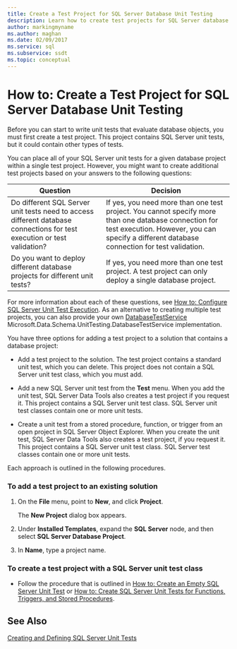 ```yaml
---
title: Create a Test Project for SQL Server Database Unit Testing
description: Learn how to create test projects for SQL Server database unit testing. View different ways of adding test projects to solutions that contain database projects.
author: markingmyname
ms.author: maghan
ms.date: 02/09/2017
ms.service: sql
ms.subservice: ssdt
ms.topic: conceptual
---
```


# How to: Create a Test Project for SQL Server Database Unit Testing

Before you can start to write unit tests that evaluate database objects, you must first create a test project. This project contains SQL Server unit tests, but it could contain other types of tests.  
  
You can place all of your SQL Server unit tests for a given database project within a single test project. However, you might want to create additional test projects based on your answers to the following questions:  
  
|Question|Decision|  
|-|-|   
|Do different SQL Server unit tests need to access different database connections for test execution or test validation?|If yes, you need more than one test project. You cannot specify more than one database connection for test execution. However, you can specify a different database connection for test validation.|  
|Do you want to deploy different database projects for different unit tests?|If yes, you need more than one test project. A test project can only deploy a single database project.|  
  
For more information about each of these questions, see [How to: Configure SQL Server Unit Test Execution](../ssdt/how-to-configure-sql-server-unit-test-execution.md). As an alternative to creating multiple test projects, you can also provide your own [DatabaseTestService](/previous-versions/visualstudio/visual-studio-2010/dd154755(v=vs.100)) Microsoft.Data.Schema.UnitTesting.DatabaseTestService implementation.  
  
You have three options for adding a test project to a solution that contains a database project:  
  
-   Add a test project to the solution. The test project contains a standard unit test, which you can delete. This project does not contain a SQL Server unit test class, which you must add.  
  
-   Add a new SQL Server unit test from the **Test** menu. When you add the unit test, SQL Server Data Tools also creates a test project if you request it. This project contains a SQL Server unit test class. SQL Server unit test classes contain one or more unit tests.  
  
-   Create a unit test from a stored procedure, function, or trigger from an open project in SQL Server Object Explorer. When you create the unit test, SQL Server Data Tools also creates a test project, if you request it. This project contains a SQL Server unit test class. SQL Server test classes contain one or more unit tests.  
  
Each approach is outlined in the following procedures.  
  
### To add a test project to an existing solution  
  
1.  On the **File** menu, point to **New**, and click **Project**.  
  
    The **New Project** dialog box appears.  
  
2.  Under **Installed Templates**, expand the **SQL Server** node, and then select **SQL Server Database Project**.  
  
3.  In **Name**, type a project name.  
  
### To create a test project with a SQL Server unit test class  
  
-   Follow the procedure that is outlined in [How to: Create an Empty SQL Server Unit Test](../ssdt/how-to-create-an-empty-sql-server-unit-test.md) or [How to: Create SQL Server Unit Tests for Functions, Triggers, and Stored Procedures](../ssdt/how-to-create-unit-tests-for-functions-triggers-stored-procedures.md).  
  
## See Also  
[Creating and Defining SQL Server Unit Tests](../ssdt/creating-and-defining-sql-server-unit-tests.md)  
